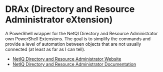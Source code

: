 # DRAx (Directory and Resource Administrator eXtension)
A PowerShell wrapper for the NetQI Directory and Resource Administrator own PowerShell Extensions. The goal is to simplify the commands and provide a level of automation between objects that are not usually connected (at least as far as I can tell).

- [NetIQ Directory and Resource Administrator Website](https://www.microfocus.com/en-us/cyberres/identity-access-management/directory-resource-administrator)
- [NetIQ Directory and Resource Administrator Documentation](https://www.netiq.com/documentation/directory-and-resource-administrator-91/draandexaadminguide/data/b10dhfzw.html)
